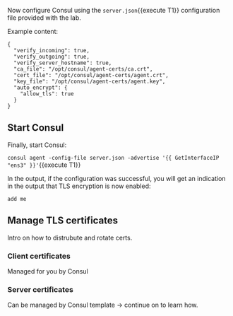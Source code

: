 <!-- How would you feel about moving this before the Consul template step? Then in the Conusl template step they can see the cert being rotated-->
Now configure Consul using the `server.json`{{execute T1}}
configuration file provided with the lab.

Example content:

```
{
  "verify_incoming": true,
  "verify_outgoing": true,
  "verify_server_hostname": true,
  "ca_file": "/opt/consul/agent-certs/ca.crt",
  "cert_file": "/opt/consul/agent-certs/agent.crt",
  "key_file": "/opt/consul/agent-certs/agent.key",
  "auto_encrypt": {
    "allow_tls": true
  }
}
```

## Start Consul

Finally, start Consul:

`consul agent -config-file server.json -advertise '{{ GetInterfaceIP "ens3" }}'`{{execute T1}}

In the output, if the configuration was successful,
you will get an indication in the output that TLS encryption is now enabled:

```
add me
```

## Manage TLS certificates

Intro on how to distrubute and rotate certs. 

### Client certificates

Managed for you by Consul

### Server certificates

Can be managed by Consul template -> continue on to learn how. 

